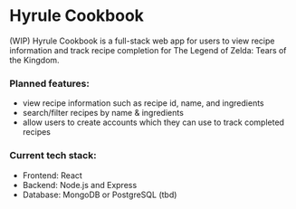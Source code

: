 # Hyrule Cookbook
(WIP) Hyrule Cookbook is a full-stack web app for users to view recipe information and track recipe completion for The Legend of Zelda: Tears of the Kingdom.

### Planned features:
- view recipe information such as recipe id, name, and ingredients
- search/filter recipes by name & ingredients
- allow users to create accounts which they can use to track completed recipes

### Current tech stack:
- Frontend: React
- Backend: Node.js and Express
- Database: MongoDB or PostgreSQL (tbd)
